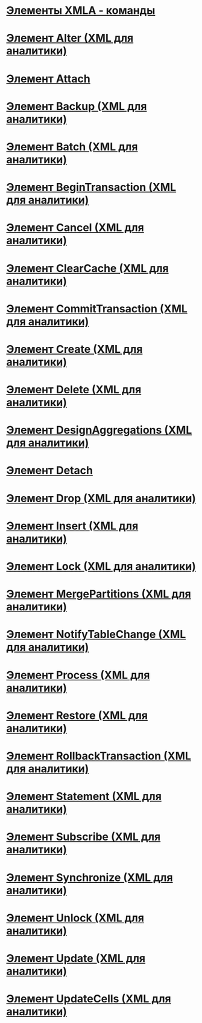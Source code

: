 # [Элементы XMLA - команды](xml-elements-commands.md)

# [Элемент Alter (XML для аналитики)](alter-element-xmla.md)
# [Элемент Attach](attach-element.md)
# [Элемент Backup (XML для аналитики)](backup-element-xmla.md)
# [Элемент Batch (XML для аналитики)](batch-element-xmla.md)
# [Элемент BeginTransaction (XML для аналитики)](begintransaction-element-xmla.md)
# [Элемент Cancel (XML для аналитики)](cancel-element-xmla.md)
# [Элемент ClearCache (XML для аналитики)](clearcache-element-xmla.md)
# [Элемент CommitTransaction (XML для аналитики)](committransaction-element-xmla.md)
# [Элемент Create (XML для аналитики)](create-element-xmla.md)
# [Элемент Delete (XML для аналитики)](delete-element-xmla.md)
# [Элемент DesignAggregations (XML для аналитики)](designaggregations-element-xmla.md)
# [Элемент Detach](detach-element.md)
# [Элемент Drop (XML для аналитики)](drop-element-xmla.md)
# [Элемент Insert (XML для аналитики)](insert-element-xmla.md)
# [Элемент Lock (XML для аналитики)](lock-element-xmla.md)
# [Элемент MergePartitions (XML для аналитики)](mergepartitions-element-xmla.md)
# [Элемент NotifyTableChange (XML для аналитики)](notifytablechange-element-xmla.md)
# [Элемент Process (XML для аналитики)](process-element-xmla.md)
# [Элемент Restore (XML для аналитики)](restore-element-xmla.md)
# [Элемент RollbackTransaction (XML для аналитики)](rollbacktransaction-element-xmla.md)
# [Элемент Statement (XML для аналитики)](statement-element-xmla.md)
# [Элемент Subscribe (XML для аналитики)](subscribe-element-xmla.md)
# [Элемент Synchronize (XML для аналитики)](synchronize-element-xmla.md)
# [Элемент Unlock (XML для аналитики)](unlock-element-xmla.md)
# [Элемент Update (XML для аналитики)](update-element-xmla.md)
# [Элемент UpdateCells (XML для аналитики)](updatecells-element-xmla.md)
